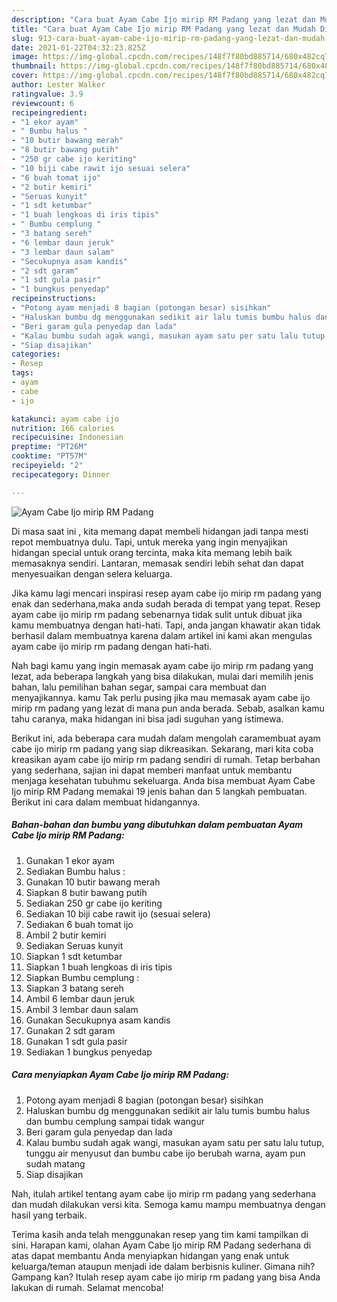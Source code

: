 ```yaml
---
description: "Cara buat Ayam Cabe Ijo mirip RM Padang yang lezat dan Mudah Dibuat"
title: "Cara buat Ayam Cabe Ijo mirip RM Padang yang lezat dan Mudah Dibuat"
slug: 913-cara-buat-ayam-cabe-ijo-mirip-rm-padang-yang-lezat-dan-mudah-dibuat
date: 2021-01-22T04:32:23.825Z
image: https://img-global.cpcdn.com/recipes/148f7f80bd885714/680x482cq70/ayam-cabe-ijo-mirip-rm-padang-foto-resep-utama.jpg
thumbnail: https://img-global.cpcdn.com/recipes/148f7f80bd885714/680x482cq70/ayam-cabe-ijo-mirip-rm-padang-foto-resep-utama.jpg
cover: https://img-global.cpcdn.com/recipes/148f7f80bd885714/680x482cq70/ayam-cabe-ijo-mirip-rm-padang-foto-resep-utama.jpg
author: Lester Walker
ratingvalue: 3.9
reviewcount: 6
recipeingredient:
- "1 ekor ayam"
- " Bumbu halus "
- "10 butir bawang merah"
- "8 butir bawang putih"
- "250 gr cabe ijo keriting"
- "10 biji cabe rawit ijo sesuai selera"
- "6 buah tomat ijo"
- "2 butir kemiri"
- "Seruas kunyit"
- "1 sdt ketumbar"
- "1 buah lengkoas di iris tipis"
- " Bumbu cemplung "
- "3 batang sereh"
- "6 lembar daun jeruk"
- "3 lembar daun salam"
- "Secukupnya asam kandis"
- "2 sdt garam"
- "1 sdt gula pasir"
- "1 bungkus penyedap"
recipeinstructions:
- "Potong ayam menjadi 8 bagian (potongan besar) sisihkan"
- "Haluskan bumbu dg menggunakan sedikit air lalu tumis bumbu halus dan bumbu cemplung sampai tidak wangur"
- "Beri garam gula penyedap dan lada"
- "Kalau bumbu sudah agak wangi, masukan ayam satu per satu lalu tutup, tunggu air menyusut dan bumbu cabe ijo berubah warna, ayam pun sudah matang"
- "Siap disajikan"
categories:
- Resep
tags:
- ayam
- cabe
- ijo

katakunci: ayam cabe ijo 
nutrition: 166 calories
recipecuisine: Indonesian
preptime: "PT26M"
cooktime: "PT57M"
recipeyield: "2"
recipecategory: Dinner

---
```



![Ayam Cabe Ijo mirip RM Padang](https://img-global.cpcdn.com/recipes/148f7f80bd885714/680x482cq70/ayam-cabe-ijo-mirip-rm-padang-foto-resep-utama.jpg)

Di masa  saat ini , kita memang dapat membeli hidangan jadi tanpa mesti repot membuatnya dulu. Tapi, untuk mereka yang ingin menyajikan hidangan special untuk orang tercinta, maka kita memang lebih baik memasaknya sendiri. Lantaran, memasak sendiri lebih sehat dan dapat menyesuaikan dengan selera keluarga.

Jika kamu lagi mencari inspirasi resep ayam cabe ijo mirip rm padang yang enak dan sederhana,maka anda sudah berada di tempat yang tepat. Resep ayam cabe ijo mirip rm padang  sebenarnya tidak sulit untuk dibuat jika kamu membuatnya dengan hati-hati. Tapi, anda jangan khawatir akan tidak berhasil dalam membuatnya 
karena dalam artikel ini kami akan mengulas ayam cabe ijo mirip rm padang dengan hati-hati.  



Nah bagi kamu yang ingin memasak ayam cabe ijo mirip rm padang yang lezat, ada beberapa langkah yang bisa dilakukan, mulai dari memilih jenis bahan, lalu pemilihan bahan segar, sampai cara membuat dan menyajikannya. kamu Tak perlu pusing jika mau memasak ayam cabe ijo mirip rm padang yang lezat di mana pun anda berada. Sebab, asalkan kamu  tahu caranya, maka hidangan ini bisa jadi suguhan yang istimewa.

Berikut ini, ada beberapa cara mudah dalam mengolah caramembuat ayam cabe ijo mirip rm padang yang siap dikreasikan. Sekarang, mari kita coba kreasikan ayam cabe ijo mirip rm padang sendiri di rumah. Tetap berbahan yang sederhana, sajian ini dapat memberi manfaat untuk membantu menjaga kesehatan tubuhmu sekeluarga. Anda bisa membuat Ayam Cabe Ijo mirip RM Padang memakai 19 jenis bahan dan 5 langkah pembuatan. Berikut ini cara dalam membuat hidangannya.

<!--inarticleads1-->

##### Bahan-bahan dan bumbu yang dibutuhkan dalam pembuatan Ayam Cabe Ijo mirip RM Padang:

1. Gunakan 1 ekor ayam
1. Sediakan  Bumbu halus :
1. Gunakan 10 butir bawang merah
1. Siapkan 8 butir bawang putih
1. Sediakan 250 gr cabe ijo keriting
1. Sediakan 10 biji cabe rawit ijo (sesuai selera)
1. Sediakan 6 buah tomat ijo
1. Ambil 2 butir kemiri
1. Sediakan Seruas kunyit
1. Siapkan 1 sdt ketumbar
1. Siapkan 1 buah lengkoas di iris tipis
1. Siapkan  Bumbu cemplung :
1. Siapkan 3 batang sereh
1. Ambil 6 lembar daun jeruk
1. Ambil 3 lembar daun salam
1. Gunakan Secukupnya asam kandis
1. Gunakan 2 sdt garam
1. Gunakan 1 sdt gula pasir
1. Sediakan 1 bungkus penyedap




<!--inarticleads2-->

##### Cara menyiapkan Ayam Cabe Ijo mirip RM Padang:

1. Potong ayam menjadi 8 bagian (potongan besar) sisihkan
1. Haluskan bumbu dg menggunakan sedikit air lalu tumis bumbu halus dan bumbu cemplung sampai tidak wangur
1. Beri garam gula penyedap dan lada
1. Kalau bumbu sudah agak wangi, masukan ayam satu per satu lalu tutup, tunggu air menyusut dan bumbu cabe ijo berubah warna, ayam pun sudah matang
1. Siap disajikan




Nah, itulah artikel tentang  ayam cabe ijo mirip rm padang  yang sederhana dan mudah dilakukan versi kita. Semoga kamu mampu membuatnya dengan hasil yang terbaik. 

Terima kasih anda telah menggunakan resep yang tim kami tampilkan di sini. Harapan kami, olahan  Ayam Cabe Ijo mirip RM Padang sederhana di atas dapat membantu Anda menyiapkan hidangan yang enak untuk keluarga/teman ataupun menjadi ide dalam berbisnis kuliner. Gimana nih? Gampang kan? Itulah resep ayam cabe ijo mirip rm padang yang bisa Anda lakukan di rumah. Selamat mencoba!

